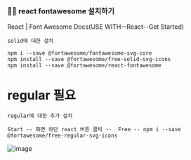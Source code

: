 ### 🐱‍👤 react fontawesome 설치하기

React | Font Awesome Docs(USE WITH--React--Get Started)
```
solid에 대한 설치

npm i --save @fortawesome/fontawesome-svg-core
npm install --save @fortawesome/free-solid-svg-icons
npm install --save @fortawesome/react-fontawesome
```

# regular 필요
```
regular에 대한 추가 설치

Start -- 화면 하단 react 버튼 클릭 --  Free -- npm i --save @fortawesome/free-regular-svg-icons 
```
![image](https://github.com/gogoringhye/read/assets/145514996/53a5c0c8-bfdd-49e4-bca8-67be3f91cf71)
